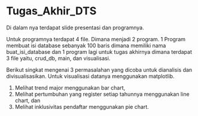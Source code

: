 # Tugas_Akhir_DTS

Di dalam nya terdapat slide presentasi dan programnya.

Untuk programnya terdapat 4 file. Dimana menjadi 2 program. 1 Program membuat isi database sebanyak 100 baris dimana memiliki nama buat_isi_database dan 1 program lagi untuk tugas akhirnya dimana terdapat 3 file   yaitu, crud_db, main, dan visualisasi.

Berikut singkat mengenai 3 permasalahan yang dicoba untuk dianalisis dan divisualisasikan. Untuk visualisasi datanya menggunakan matplotlib.
1. Melihat trend major menggunakan bar chart,
2. Melihat pertumbuhan yang register setiap tahunnya menggunakan line chart, dan
3. Melihat inklusivitas pendaftar menggunakan pie chart.
